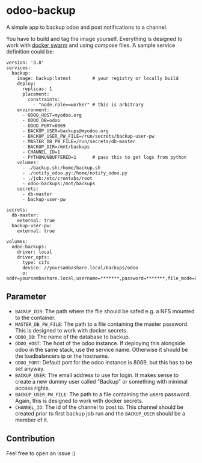 # odoo-backup
A simple app to backup odoo and post notifications to a channel.

You have to build and tag the image yourself. Everything is designed to work with [docker swarm](https://docs.docker.com/engine/swarm/) and using compose files.
A sample service definition could be:
```
version: '3.8'
services:
  backup:
    image: backup:latest        # your registry or locally build
    deploy:
      replicas: 1
      placement:
        constraints:
          - "node.role==worker" # this is arbitrary
    environment:
      - ODOO_HOST=myodoo.org
      - ODOO_DB=odoo
      - ODOO_PORT=8069
      - BACKUP_USER=backups@myodoo.org
      - BACKUP_USER_PW_FILE=/run/secrets/backup-user-pw
      - MASTER_DB_PW_FILE=/run/secrets/db-master
      - BACKUP_DIR=/mnt/backups
      - CHANNEL_ID=1
      - PYTHONUNBUFFERED=1      # pass this to get logs from python
    volumes:
      - ./backup.sh:/home/backup.sh
      - ./notify_odoo.py:/home/notify_odoo.py
      - ./job:/etc/crontabs/root
      - odoo-backups:/mnt/backups
    secrets:
      - db-master
      - backup-user-pw

secrets:
  db-master:
    external: true
  backup-user-pw:
    external: true

volumes:
  odoo-backups:
    driver: local
    driver_opts:
      type: cifs
      device: //yoursambashare.local/backups/odoo
      o: addr=yoursambashare.local,username=*******,password=*******,file_mode=0777,dir_mode=0777
```
## Parameter

- `BACKUP_DIR`: The path where the file should be safed e.g. a NFS mounted to the container.
- `MASTER_DB_PW_FILE`: The path to a file containing the master password. This is designed to work with docker secrets.
- `ODOO_DB`: The name of the database to backup.
- `ODOO_HOST`: The host of the odoo instance. If deploying this alongside odoo in the same stack, use the service name. Otherwise it should be the loadbalancers ip or the hostname.
- `ODOO_PORT`: Default port for the odoo instance is 8069, but this has to be set anyway.
- `BACKUP_USER`: The email address to use for login. It makes sense to create a new dummy user called "Backup" or something with minimal access rights.
- `BACKUP_USER_PW_FILE`: The path to a file containing the users password. Again, this is designed to work with docker secrets.
- `CHANNEL_ID`: The id of the channel to post to. This channel should be created prior to first backup job run and the `BACKUP_USER` should be a member of it.


## Contribution

Feel free to open an issue :)